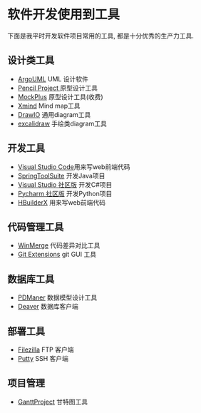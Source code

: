 # 软件开发使用到工具


下面是我平时开发软件项目常用的工具, 都是十分优秀的生产力工具. 

## 设计类工具
- [ArgoUML](https://argouml-tigris-org.github.io/tigris/argouml/) UML 设计软件 
- [Pencil Project ](https://pencil.evolus.vn/) 原型设计工具
- [MockPlus](https://www.mockplus.cn/?hmsr=360m)  原型设计工具(收费)
- [Xmind](https://xmind.cn/) Mind map工具
- [DrawIO](https://draw.io/index.html) 通用diagram工具
- [excalidraw](https://excalidraw.com/) 手绘类diagram工具

## 开发工具
- [Visual Studio Code](https://code.visualstudio.com/)用来写web前端代码 
- [SpringToolSuite](https://spring.io/tools/) 开发Java项目
- [Visual Studio 社区版](https://visualstudio.microsoft.com/zh-hans/downloads/) 开发C#项目
- [Pycharm 社区版](https://www.jetbrains.com/pycharm/download/#section=windows) 开发Python项目
- [HBuilderX](https://dcloud.io/hbuilderx.html) 用来写web前端代码 

## 代码管理工具
- [WinMerge](https://winmerge.org/) 代码差异对比工具
- [Git Extensions](https://gitextensions.github.io/) git GUI 工具

## 数据库工具
- [PDManer](https://www.oschina.net/p/pdmaner) 数据模型设计工具  
- [Deaver](https://dbeaver.io/) 数据库客户端 

## 部署工具
- [Filezilla](https://filezilla-project.org/) FTP 客户端
- [Putty](https://www.chiark.greenend.org.uk/~sgtatham/putty/latest.html) SSH 客户端

## 项目管理
- [GanttProject](https://www.ganttproject.biz/) 甘特图工具 
